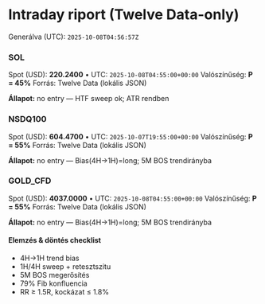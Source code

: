 # Intraday riport (Twelve Data-only)

Generálva (UTC): `2025-10-08T04:56:57Z`

### SOL

Spot (USD): **220.2400** • UTC: `2025-10-08T04:55:00+00:00`
Valószínűség: **P = 45%**
Forrás: Twelve Data (lokális JSON)

**Állapot:** no entry — HTF sweep ok; ATR rendben

### NSDQ100

Spot (USD): **604.4700** • UTC: `2025-10-07T19:55:00+00:00`
Valószínűség: **P = 55%**
Forrás: Twelve Data (lokális JSON)

**Állapot:** no entry — Bias(4H→1H)=long; 5M BOS trendirányba

### GOLD_CFD

Spot (USD): **4037.0000** • UTC: `2025-10-08T04:55:00+00:00`
Valószínűség: **P = 55%**
Forrás: Twelve Data (lokális JSON)

**Állapot:** no entry — Bias(4H→1H)=long; 5M BOS trendirányba

#### Elemzés & döntés checklist
- 4H→1H trend bias
- 1H/4H sweep + retesztszitu
- 5M BOS megerősítés
- 79% Fib konfluencia
- RR ≥ 1.5R, kockázat ≤ 1.8%
